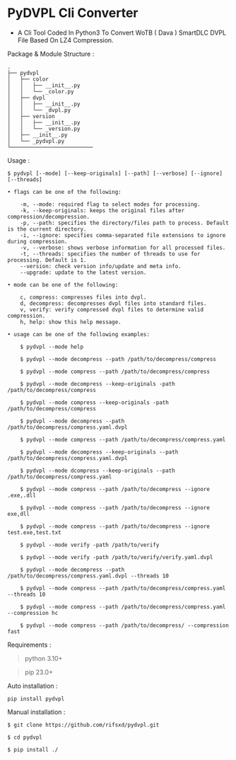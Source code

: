 # PyDVPL Cli Converter
- A Cli Tool Coded In Python3 To Convert WoTB ( Dava ) SmartDLC DVPL File Based On LZ4 Compression.

Package & Module Structure :

    .
    ├── pydvpl
    │   ├── color
    │   │   ├── __init__.py
    │   │   └── _color.py
    │   ├── dvpl
    │   │   ├── __init__.py
    │   │   └── _dvpl.py
    │   ├── version
    │   │   ├── __init__.py
    │   │   └── _version.py
    │   ├── __init__.py
    │   └── _pydvpl.py
    └──────────────────────────

Usage :

    $ pydvpl [--mode] [--keep-originals] [--path] [--verbose] [--ignore] [--threads]

    • flags can be one of the following:

        -m, --mode: required flag to select modes for processing.
        -k, --keep-originals: keeps the original files after compression/decompression.
        -p, --path: specifies the directory/files path to process. Default is the current directory.
        -i, --ignore: specifies comma-separated file extensions to ignore during compression.
        -v, --verbose: shows verbose information for all processed files.
        -t, --threads: specifies the number of threads to use for processing. Default is 1.
        --version: check version info/update and meta info.
        --upgrade: update to the latest version.

    • mode can be one of the following:

        c, compress: compresses files into dvpl.
        d, decompress: decompresses dvpl files into standard files.
        v, verify: verify compressed dvpl files to determine valid compression.
        h, help: show this help message.

    • usage can be one of the following examples:

        $ pydvpl --mode help

        $ pydvpl --mode decompress --path /path/to/decompress/compress

        $ pydvpl --mode compress --path /path/to/decompress/compress

        $ pydvpl --mode decompress --keep-originals -path /path/to/decompress/compress

        $ pydvpl --mode compress --keep-originals -path /path/to/decompress/compress

        $ pydvpl --mode decompress --path /path/to/decompress/compress.yaml.dvpl

        $ pydvpl --mode compress --path /path/to/decompress/compress.yaml

        $ pydvpl --mode decompress --keep-originals --path /path/to/decompress/compress.yaml.dvpl

        $ pydvpl --mode dcompress --keep-originals --path /path/to/decompress/compress.yaml

        $ pydvpl --mode compress --path /path/to/decompress --ignore .exe,.dll

        $ pydvpl --mode compress --path /path/to/decompress --ignore exe,dll

        $ pydvpl --mode compress --path /path/to/decompress --ignore test.exe,test.txt

        $ pydvpl --mode verify -path /path/to/verify

        $ pydvpl --mode verify -path /path/to/verify/verify.yaml.dvpl
        
        $ pydvpl --mode decompress --path /path/to/decompress/compress.yaml.dvpl --threads 10

        $ pydvpl --mode compress --path /path/to/decompress/compress.yaml --threads 10

        $ pydvpl --mode compress --path /path/to/decompress/compress.yaml --compression hc
        
        $ pydvpl --mode compress --path /path/to/decompress/ --compression fast

Requirements :

>python 3.10+

>pip 23.0+

Auto installation :
```
pip install pydvpl
```

Manual installation :

```
$ git clone https://github.com/rifsxd/pydvpl.git
```

```
$ cd pydvpl
```

```
$ pip install ./
```
